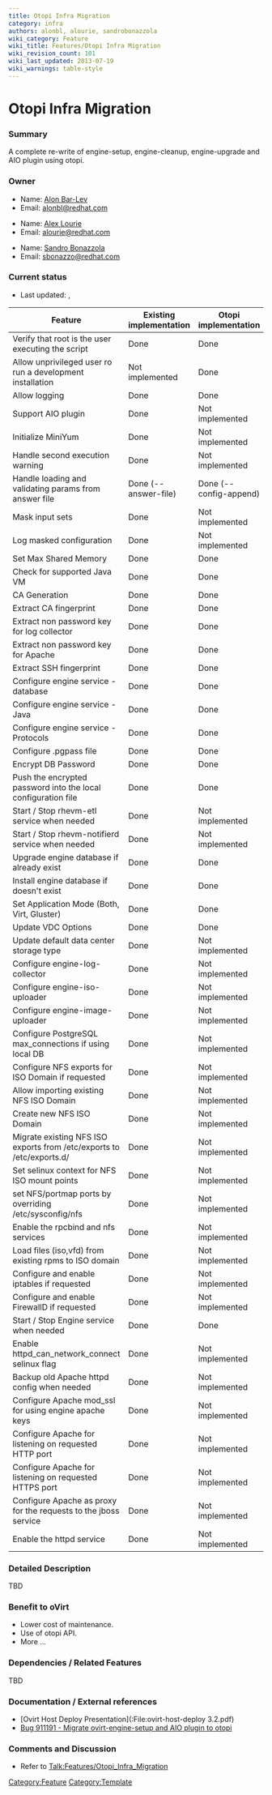 ```yaml
---
title: Otopi Infra Migration
category: infra
authors: alonbl, alourie, sandrobonazzola
wiki_category: Feature
wiki_title: Features/Otopi Infra Migration
wiki_revision_count: 101
wiki_last_updated: 2013-07-19
wiki_warnings: table-style
---
```


# Otopi Infra Migration

### Summary

A complete re-write of engine-setup, engine-cleanup, engine-upgrade and AIO plugin using otopi.

### Owner

*   Name: [Alon Bar-Lev](User:Alonbl)
*   Email: <alonbl@redhat.com>

<!-- -->

*   Name: [ Alex Lourie](User:Alourie)
*   Email: <alourie@redhat.com>

<!-- -->

*   Name: [ Sandro Bonazzola](User:SandroBonazzola)
*   Email: <sbonazzo@redhat.com>

### Current status

*   Last updated: ,

| Feature                                                               | Existing implementation | Otopi implementation   | Owner |
|-----------------------------------------------------------------------|-------------------------|------------------------|-------|
| Verify that root is the user executing the script                     | Done                    | Done                   |       |
| Allow unprivileged user ro run a development installation             | Not implemented         | Done                   |       |
| Allow logging                                                         | Done                    | Done                   |       |
| Support AIO plugin                                                    | Done                    | Not implemented        |       |
| Initialize MiniYum                                                    | Done                    | Not implemented        |       |
| Handle second execution warning                                       | Done                    | Not implemented        |       |
| Handle loading and validating params from answer file                 | Done (--answer-file)    | Done (--config-append) |       |
| Mask input sets                                                       | Done                    | Not implemented        |       |
| Log masked configuration                                              | Done                    | Not implemented        |       |
| Set Max Shared Memory                                                 | Done                    | Done                   |       |
| Check for supported Java VM                                           | Done                    | Done                   |       |
| CA Generation                                                         | Done                    | Done                   |       |
| Extract CA fingerprint                                                | Done                    | Done                   |       |
| Extract non password key for log collector                            | Done                    | Done                   |
| Extract non password key for Apache                                   | Done                    | Done                   |       |
| Extract SSH fingerprint                                               | Done                    | Done                   |       |
| Configure engine service - database                                   | Done                    | Done                   |       |
| Configure engine service - Java                                       | Done                    | Done                   |       |
| Configure engine service - Protocols                                  | Done                    | Done                   |       |
| Configure .pgpass file                                                | Done                    | Done                   |       |
| Encrypt DB Password                                                   | Done                    | Done                   |       |
| Push the encrypted password into the local configuration file         | Done                    | Done                   |       |
| Start / Stop rhevm-etl service when needed                            | Done                    | Not implemented        |       |
| Start / Stop rhevm-notifierd service when needed                      | Done                    | Not implemented        |       |
| Upgrade engine database if already exist                              | Done                    | Done                   |       |
| Install engine database if doesn't exist                              | Done                    | Done                   |       |
| Set Application Mode (Both, Virt, Gluster)                            | Done                    | Done                   |       |
| Update VDC Options                                                    | Done                    | Done                   |       |
| Update default data center storage type                               | Done                    | Not implemented        |       |
| Configure engine-log-collector                                        | Done                    | Not implemented        |       |
| Configure engine-iso-uploader                                         | Done                    | Not implemented        |       |
| Configure engine-image-uploader                                       | Done                    | Not implemented        |       |
| Configure PostgreSQL max_connections if using local DB               | Done                    | Not implemented        |       |
| Configure NFS exports for ISO Domain if requested                     | Done                    | Not implemented        |       |
| Allow importing existing NFS ISO Domain                               | Done                    | Not implemented        |       |
| Create new NFS ISO Domain                                             | Done                    | Not implemented        |       |
| Migrate existing NFS ISO exports from /etc/exports to /etc/exports.d/ | Done                    | Not implemented        |       |
| Set selinux context for NFS ISO mount points                          | Done                    | Not implemented        |       |
| set NFS/portmap ports by overriding /etc/sysconfig/nfs                | Done                    | Not implemented        |       |
| Enable the rpcbind and nfs services                                   | Done                    | Not implemented        |       |
| Load files (iso,vfd) from existing rpms to ISO domain                 | Done                    | Not implemented        |       |
| Configure and enable iptables if requested                            | Done                    | Not implemented        |       |
| Configure and enable FirewallD if requested                           | Done                    | Not implemented        |       |
| Start / Stop Engine service when needed                               | Done                    | Done                   |       |
| Enable httpd_can_network_connect selinux flag                      | Done                    | Not implemented        |       |
| Backup old Apache httpd config when needed                            | Done                    | Not implemented        |       |
| Configure Apache mod_ssl for using engine apache keys                | Done                    | Not implemented        |       |
| Configure Apache for listening on requested HTTP port                 | Done                    | Not implemented        |       |
| Configure Apache for listening on requested HTTPS port                | Done                    | Not implemented        |       |
| Configure Apache as proxy for the requests to the jboss service       | Done                    | Not implemented        |       |
| Enable the httpd service                                              | Done                    | Not implemented        |       |

### Detailed Description

TBD

### Benefit to oVirt

*   Lower cost of maintenance.
*   Use of otopi API.
*   More ...

### Dependencies / Related Features

TBD

### Documentation / External references

*   [Ovirt Host Deploy Presentation](:File:ovirt-host-deploy 3.2.pdf)
*   [Bug 911191 - Migrate ovirt-engine-setup and AIO plugin to otopi](https://bugzilla.redhat.com/show_bug.cgi?id=911191)

### Comments and Discussion

*   Refer to <Talk:Features/Otopi_Infra_Migration>

<Category:Feature> <Category:Template>
